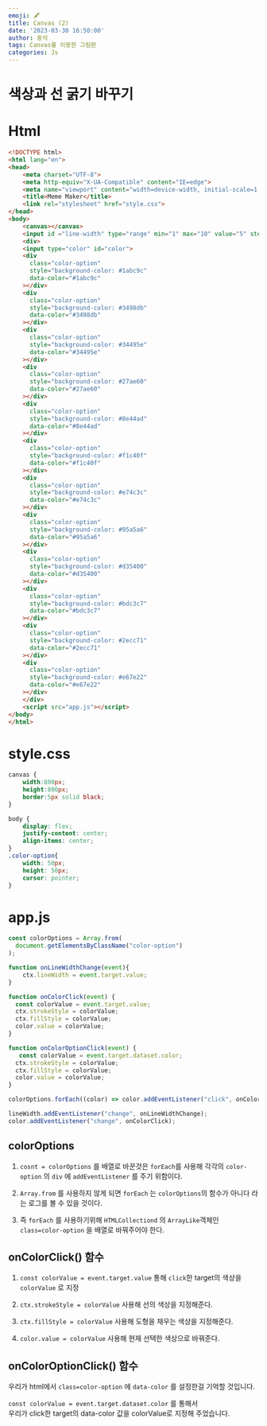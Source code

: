 ```yaml
---
emoji: 🖋
title: Canvas (2) 
date: '2023-03-30 16:50:00'
author: 중석 
tags: Canvas를 이용한 그림판
categories: Js 
---
```

# 색상과 선 굵기 바꾸기 

# Html 


```html
<!DOCTYPE html>
<html lang="en">
<head>
    <meta charset="UTF-8">
    <meta http-equiv="X-UA-Compatible" content="IE=edge">
    <meta name="viewport" content="width=device-width, initial-scale=1.0">
    <title>Meme Maker</title>
    <link rel="stylesheet" href="style.css">
</head>
<body>
    <canvas></canvas>
    <input id ="line-width" type="range" min="1" max="10" value="5" step="0.5">
    <div>
    <input type="color" id="color">
    <div
      class="color-option"
      style="background-color: #1abc9c"
      data-color="#1abc9c"
    ></div>
    <div
      class="color-option"
      style="background-color: #3498db"
      data-color="#3498db"
    ></div>
    <div
      class="color-option"
      style="background-color: #34495e"
      data-color="#34495e"
    ></div>
    <div
      class="color-option"
      style="background-color: #27ae60"
      data-color="#27ae60"
    ></div>
    <div
      class="color-option"
      style="background-color: #8e44ad"
      data-color="#8e44ad"
    ></div>
    <div
      class="color-option"
      style="background-color: #f1c40f"
      data-color="#f1c40f"
    ></div>
    <div
      class="color-option"
      style="background-color: #e74c3c"
      data-color="#e74c3c"
    ></div>
    <div
      class="color-option"
      style="background-color: #95a5a6"
      data-color="#95a5a6"
    ></div>
    <div
      class="color-option"
      style="background-color: #d35400"
      data-color="#d35400"
    ></div>
    <div
      class="color-option"
      style="background-color: #bdc3c7"
      data-color="#bdc3c7"
    ></div>
    <div
      class="color-option"
      style="background-color: #2ecc71"
      data-color="#2ecc71"
    ></div>
    <div
      class="color-option"
      style="background-color: #e67e22"
      data-color="#e67e22"
    ></div>
    </div>
    <script src="app.js"></script>
</body>
</html>
```

# style.css


```css
canvas {
    width:800px;
    height:800px;
    border:5px solid black;
}

body {
    display: flex;
    justify-content: center;
    align-items: center;
}
.color-option{
    width: 50px;
    height: 50px;
    cursor: pointer;
}
```

# app.js 


```js
const colorOptions = Array.from(
  document.getElementsByClassName("color-option")
);

function onLineWidthChange(event){
    ctx.lineWidth = event.target.value;
}

function onColorClick(event) {
  const colorValue = event.target.value;
  ctx.strokeStyle = colorValue;
  ctx.fillStyle = colorValue;
  color.value = colorValue;
}

function onColorOptionClick(event) {
   const colorValue = event.target.dataset.color;
  ctx.strokeStyle = colorValue;
  ctx.fillStyle = colorValue;
  color.value = colorValue;
}

colorOptions.forEach((color) => color.addEventListener("click", onColorOptionClick));

lineWidth.addEventListener("change", onLineWidthChange);
color.addEventListener("change", onColorClick);
```

## colorOptions

1. `cosnt = colorOptions` 를 배열로 바꾼것은 `forEach`를 사용해 
   각각의 `color-option` 의 `div` 에 `addEventListener` 를 주기 위함이다. 

2. `Array.from` 를 사용하지 않게 되면 `forEach` 는 `colorOptions`의 함수가 아니다 라는 로그를 볼 수 있을 것이다.

3. 즉 `forEach` 를 사용하기위해 `HTMLCollectiond` 의 `ArrayLike`객체인 
   `class=color-option` 을 배열로 바꿔주어야 한다. 

## onColorClick() 함수 

1. `const colorValue = event.target.value` 통해 `click`한 target의 색상을 `colorValue` 로 지정 

2. `ctx.strokeStyle = colorValue` 사용해 선의 색상을 지정해준다. 

3. `ctx.fillStyle = colorValue` 사용해 도형을 채우는 색상을 지정해준다. 

4. `color.value = colorValue` 사용해 현재 선택한 색상으로 바꿔준다. 

## onColorOptionClick() 함수 

 우리가 html에서 `class=color-option` 에 `data-color` 를 설정한걸 기억할 것입니다.
 
 `const colorValue = event.target.dataset.color` 를 통해서    
 우리가 click한 target의 data-color 값을 colorValue로 지정해 주었습니다. 

```toc

```
